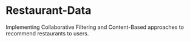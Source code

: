 # Restaurant-Data
Implementing Collaborative Filtering and Content-Based approaches to recommend restaurants to users.
